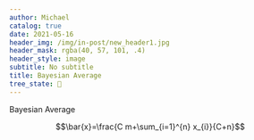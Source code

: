 ```yaml
---
author: Michael
catalog: true
date: 2021-05-16
header_img: /img/in-post/new_header1.jpg
header_mask: rgba(40, 57, 101, .4)
header_style: image
subtitle: No subtitle
title: Bayesian Average
tree_state: 🌱
---
```


Bayesian Average

$$\bar{x}=\frac{C m+\sum_{i=1}^{n} x_{i}}{C+n}$$